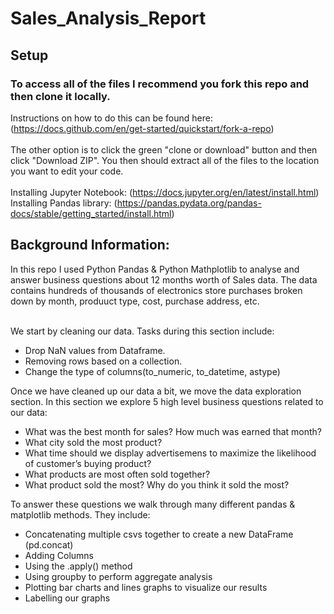 # Sales_Analysis_Report

## Setup

### To access all of the files I recommend you fork this repo and then clone it locally.
Instructions on how to do this can be found here:  
(https://docs.github.com/en/get-started/quickstart/fork-a-repo)
<br />
<br />
The other option is to click the green "clone or download" button and then click "Download ZIP". You then should extract all of the files to the location you want to edit your code.
<br />
<br />
Installing Jupyter Notebook: (https://docs.jupyter.org/en/latest/install.html)  
Installing Pandas library: (https://pandas.pydata.org/pandas-docs/stable/getting_started/install.html)

## Background Information:
 
In this repo I used Python Pandas & Python Mathplotlib to analyse and answer business questions about 12 months worth of Sales data. The data contains hundreds of thousands of electronics store purchases broken down by month, produuct type, cost, purchase address, etc.
<br />
<br />

We start by cleaning our data. Tasks during this section include:
* Drop NaN values from Dataframe.
* Removing rows based on a collection.
* Change the type of columns(to_numeric, to_datetime, astype)
  
  
Once we have cleaned up our data a bit, we move the data exploration section. In this section we explore 5 high level business questions related to our data:
  
  
* What was the best month for sales? How much was earned that month?
* What city sold the most product?
* What time should we display advertisemens to maximize the likelihood of customer’s buying product?
* What products are most often sold together?
* What product sold the most? Why do you think it sold the most?
  
  
To answer these questions we walk through many different pandas & matplotlib methods.  They include:
  
  
* Concatenating multiple csvs together to create a new DataFrame (pd.concat)
* Adding Columns
* Using the .apply() method
* Using groupby to perform aggregate analysis
* Plotting bar charts and lines graphs to visualize our results
* Labelling our graphs
